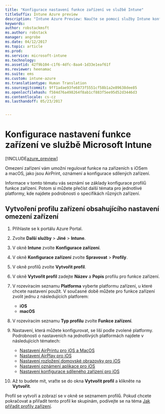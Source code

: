 ```yaml
---
title: "Konfigurace nastavení funkce zařízení ve službě Intune"
titleSuffix: Intune Azure preview
description: "Intune Azure Preview: Naučte se pomocí služby Intune konfigurovat funkce na zařízeních, která spravujete."
keywords: 
author: robstackmsft
ms.author: robstack
manager: angrobe
ms.date: 04/12/2017
ms.topic: article
ms.prod: 
ms.service: microsoft-intune
ms.technology: 
ms.assetid: 42f9b104-c1f6-4dfc-8aa4-1d33e1eaf61f
ms.reviewer: heenamac
ms.suite: ems
ms.custom: intune-azure
ms.translationtype: Human Translation
ms.sourcegitcommit: 9ff1adae93fe6873f5551cf58b1a2e89638dee85
ms.openlocfilehash: f584d76a498264f8ab1cf883f5ee95d52d3446d3
ms.contentlocale: cs-cz
ms.lasthandoff: 05/23/2017


---
```


# <a name="how-to-configure-device-feature-settings-in-microsoft-intune"></a>Konfigurace nastavení funkce zařízení ve službě Microsoft Intune

[!INCLUDE[azure_preview](./includes/azure_preview.md)]

Omezení zařízení vám umožní regulovat funkce na zařízeních s iOSem a macOS, jako jsou AirPrint, oznámení a konfigurace sdílených zařízení.

Informace v tomto tématu vás seznámí se základy konfigurace profilů funkce zařízení. Potom si můžete přečíst další témata pro jednotlivé platformy, kde najdete podrobnosti o specifikách různých zařízení.

## <a name="create-a-device-profile-containing-device-restriction-settings"></a>Vytvoření profilu zařízení obsahujícího nastavení omezení zařízení

1. Přihlaste se k portálu Azure Portal.
2. Zvolte **Další služby** > **Jiné** > **Intune**.
3. V okně **Intune** zvolte **Konfigurace zařízení**.
2. V okně **Konfigurace zařízení** zvolte **Spravovat** > **Profily**.
3. V okně profilů zvolte **Vytvořit profil**.
4. V okně **Vytvořit profil** zadejte **Název** a **Popis** profilu pro funkce zařízení.
5. V rozevíracím seznamu **Platforma** vyberte platformu zařízení, u které chcete nastavení použít. V současné době můžete pro funkce zařízení zvolit jednu z následujících platforem:
    - **iOS**
    - **macOS**
6. V rozevíracím seznamu **Typ profilu** zvolte **Funkce zařízení**. 
7. Nastavení, která můžete konfigurovat, se liší podle zvolené platformy. Podrobnosti o nastaveních na jednotlivých platformách najdete v následujících tématech:
    - [Nastavení AirPrintu pro iOS a MacOS](air-print-settings-ios-macos.md)
     - [Nastavení AirPlay pro iOS](airplay-settings-ios.md)
    - [Nastavení rozložení domovské obrazovky pro iOS](home-screen-settings-ios.md)
    - [Nastavení oznámení aplikace pro iOS](app-notification-settings-ios.md)
    - [Nastavení konfigurace sdíleného zařízení pro iOS](shared-device-settings-ios.md)

8. Až to budete mít, vraťte se do okna **Vytvořit profil** a klikněte na **Vytvořit**.

Profil se vytvoří a zobrazí se v okně se seznamem profilů.
Pokud chcete pokračovat a přiřadit tento profil ke skupinám, podívejte se na téma [Jak přiřadit profily zařízení](device-profile-assign.md).





